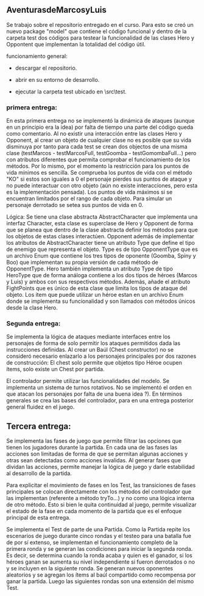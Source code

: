 ## AventurasdeMarcosyLuis
Se trabajo sobre el repositorio entregado en el curso. Para esto se creó un nuevo package "model" que contiene el código funcional y dentro de la carpeta test
dos códigos para testear la funcionalidad de las clases Hero y Oppontent que implementan la totalidad del código útil.

funcionamiento general:

- descargar el repositorio.

- abrir en su entorno de desarrollo.

- ejecutar la carpeta test ubicado en \src\test.

### primera entrega:

En esta primera entrega no se implementó la dinámica de ataques (aunque en un principio era la idea) por falta de tiempo una parte del código queda como comentario. Al no existir 
una interacción entre las clases Hero y Opponent, al crear un objeto de cualquier clase no es posible que su vida disminuya por tanto para cada test se crean dos objectos de una 
misma clase (testMarcos - testMarcosFull, testGoomba - testGomombaFull...) pero con atributos diferentes que permita comprobar el funcionamiento de los métodos. Por lo mismo, por 
el momento la restricción para los puntos de vida mínimos es sencilla. Se comprueba los puntos de vida con el método "KO" si estos son iguales a 0 el personaje pierdes sus puntos 
de ataque y no puede interactuar con otro objeto (aún no existe interacciones, pero esta es la implementación pensada). Los puntos de vida máximos si se encuentran limitados por 
el rango de cada objeto. Para simular un personaje derrotado se setea sus puntos de vida en 0.

Lógica:
Se tiene una clase abstracta AbstractCharacter que implementa una interfaz Character, esta clase es superclase de Hero y Opponent de forma que se planea que dentro de la clase
abstracta definir los métodos para que los objetos de estas clases interactúen. Opponent además de implementar los atributos de AbstractCharacter tiene un atributo Type que define
el tipo de enemigo que representa el objeto. Type es de tipo OpponentType que es un archivo Enum que contiene los tres tipos de oponente (Goomba, Spiny y Boo) que implementan su 
propia versión de cada método de OpponentType. Hero también implementa un atributo Type de tipo HeroType que de forma análoga contiene a los dos tipos de héroes (Marcos y Luis)  y 
ambos con sus respectivos métodos. Además, añade el atributo FightPoints que es único de esta clase que limita los tipos de ataque del objeto. Los item que puede utilizar un héroe 
estan en un archivo Enum donde se implementa su funcionalidad y son llamados con métodos únicos desde la clase Hero.


### Segunda entrega:

Se implementa la lógica de ataques mediante interfaces entre los personajes de forma de solo permitir los ataques permitidos dada las instrucciones definidas. Al crear un  Baúl (Chest constructor) no se consideró necesario enlazarlo a los personajes principales por dos razones de construcción: El chest solo permite que objetos tipo Héroe ocupen ítems, solo existe un Chest por partida. 

El controlador permite utilizar las funcionalidades del modelo. Se implementa un sistema de turnos rotativos. No se implementó el orden en que atacan los personajes por falta de una buena idea ?). En términos generales se crea las bases del controlador, para en una entrega posterior general fluidez en el juego.


## Tercera entrega:

Se implementa las fases de juego que permite filtrar las opciones que tienen los jugadores durante la partida. En cada una de las fases las acciones son limitadas de forma de que se permitan algunas acciones y otras sean detectadas como acciones invalidas. Al generar fases que dividan las acciones, permite manejar la lógica de juego y darle estabilidad al desarrollo de la partida.

Para explicitar el movimiento de fases en los Test, las transiciones de fases principales se colocan directamente con los métodos del controlador que las implementan (referente a método tryTo...) y no como una lógica interna de otro método. Esto si bien le quita continuidad al juego, permite visualizar el estado de la fase en cada momento de la partida que es el enfoque principal de esta entrega. 

Se implementa el Test de parte de una Partida. Como la Partida repite los escenarios de juego durante cinco rondas y el testeo para una batalla fue de por sí extenso, se implementan el funcionamiento completo de la primera ronda y se generan las condiciones para iniciar la segunda ronda. Es decir, se determina cuando la ronda acaba y quien es el ganador, si los héroes ganan se aumenta su nivel independiente si fueron derrotados o no y se incluyen en la siguiente ronda. Se generan nuevos oponentes aleatorios y se agregan los ítems al baúl compartido como recompensa por ganar la partida. Luego las siguientes rondas son una extensión del mismo Test.



